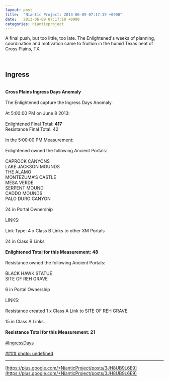 ```yaml
---
layout: post
title:  "Niantic Project: 2013-06-09 07:17:19 +0900"
date:   2013-06-09 07:17:19 +0900
categories: nianticproject
---
```

A final push, but too little, too late. The Enlightened's weeks of planning, coordination and motivation came to fruition in the humid Texas heat of Cross Plains, TX.<div class="shared"><br /><h2>Ingress</h2><br /><b>Cross Plains Ingress Days Anomaly</b><br /><br />The Enlightened capture the Ingress Days Anomaly.<br /><br />At 5:00:00 PM on June 8 2013:<br /><br />Enlightened Final Total: <b>417</b><br />Resistance Final Total: 42<br /><br />In the 5:00:00 PM Measurement:<br /><br />Enlightened owned the following Ancient Portals:<br /><br />CAPROCK CANYONS<br />LAKE JACKSON MOUNDS<br />THE ALAMO<br />MONTEZUMA’S CASTLE<br />MESA VERDE<br />SERPENT MOUND<br />CADDO MOUNDS<br />PALO DURO CANYON<br /><br />24 in Portal Ownership<br /> <br />LINKS: <br /> <br />Link Type: 4 x Class B Links to other XM Portals<br /><br />24 in Class B Links<br /><br /><b>Enlightened Total for this Measurement: 48</b><br /><br />Resistance owned the following Ancient Portals:<br /><br />BLACK HAWK STATUE<br />SITE OF REH GRAVE<br /><br />6 in Portal Ownership<br /><br />LINKS:<br /><br />Resistance created 1 x Class A Link to SITE OF REH GRAVE.<br /><br />15 in Class A Links.<br /><br /><b>Resistance Total for this Measurement: 21</b><br /><br /><a rel="nofollow" class="ot-hashtag" href="https://plus.google.com/s/%23IngressDays">#IngressDays</a><br /><br /></div>
[#### photo: undefined](https://lh5.googleusercontent.com/-A1fUJgx6oL0/UbOsnLaOHcI/AAAAAAAAJSw/I7uRqSdT-YM/s0-d/crossplains4.png "")
- - -
[https://plus.google.com/+NianticProject/posts/3JH8UB9L6E9](https://plus.google.com/+NianticProject/posts/3JH8UB9L6E9)
